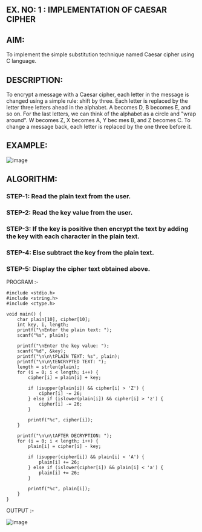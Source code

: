 ## EX. NO: 1 : IMPLEMENTATION OF CAESAR CIPHER
 

## AIM:

To implement the simple substitution technique named Caesar cipher using C language.

## DESCRIPTION:

To encrypt a message with a Caesar cipher, each letter in the message is changed using a simple rule: shift by three. Each letter is replaced by the letter three letters ahead in the alphabet. A becomes D, B becomes E, and so on. For the last letters, we can think of the
alphabet as a circle and "wrap around". W becomes Z, X becomes A, Y bec mes B, and Z
becomes C. To change a message back, each letter is replaced by the one three before it.

## EXAMPLE:



![image](https://github.com/Hemamanigandan/CNS/assets/149653568/eb9c6c43-8c80-4cdd-b9d4-91705a311c79)


## ALGORITHM:

### STEP-1: Read the plain text from the user.
### STEP-2: Read the key value from the user.
### STEP-3: If the key is positive then encrypt the text by adding the key with each character in the plain text.
### STEP-4: Else subtract the key from the plain text.
### STEP-5: Display the cipher text obtained above.


PROGRAM :-
```
#include <stdio.h>
#include <string.h>
#include <ctype.h>

void main() {
    char plain[10], cipher[10];
    int key, i, length;
    printf("\nEnter the plain text: ");
    scanf("%s", plain);

    printf("\nEnter the key value: ");
    scanf("%d", &key);
    printf("\n\n\tPLAIN TEXT: %s", plain);
    printf("\n\n\tENCRYPTED TEXT: ");
    length = strlen(plain);
    for (i = 0; i < length; i++) {
        cipher[i] = plain[i] + key;

        if (isupper(plain[i]) && cipher[i] > 'Z') {
            cipher[i] -= 26;
        } else if (islower(plain[i]) && cipher[i] > 'z') {
            cipher[i] -= 26;
        }

        printf("%c", cipher[i]);
    }

    printf("\n\n\tAFTER DECRYPTION: ");
    for (i = 0; i < length; i++) {
        plain[i] = cipher[i] - key;

        if (isupper(cipher[i]) && plain[i] < 'A') {
            plain[i] += 26;
        } else if (islower(cipher[i]) && plain[i] < 'a') {
            plain[i] += 26;
        }

        printf("%c", plain[i]);
    }
}
```


OUTPUT :-

![image](https://github.com/user-attachments/assets/85eee41d-cdbe-4863-8417-2f2fa70280a7)
